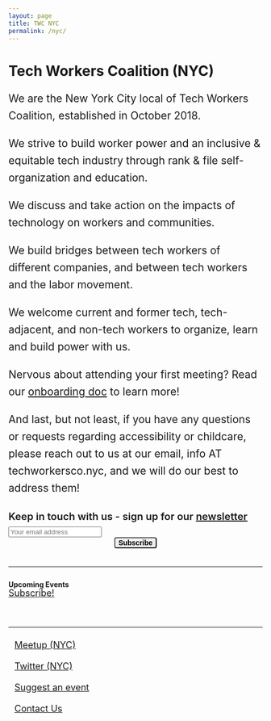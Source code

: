 ```yaml
---
layout: page
title: TWC NYC
permalink: /nyc/
---
```

<style>.event div,.event h3{margin:0 0 5px}.eventMeta b{font-size:16px}.event a{line-height:1}#calendarContainer{padding:0 0 20px}.social{list-style:none;margin:0;padding:0}.bottomLinks a{display:block;font-size:18px;line-height:1;padding:12px}.calendarLink{display:block;font-size:18px;line-height:1}.marg{margin:0 5px}.pad{padding:12px 0 24px}.main-wrapper main{max-width:1024px;padding-left:1.5em;padding-right:1.5em}.blurb p{font-size:21px;line-height:34px}@media screen and (max-width:920px){.header .supporting-links li:nth-child(1),.header .supporting-links li:nth-child(2){display:none}}@media screen and (max-width:640px){.header .supporting-links li:nth-child(1),.header .supporting-links li:nth-child(2),.header .work{display:none}.hideMobile{display:none}.event{padding:12px}.bottomLinks a{padding:6px 0}}#tech-workers-coalition-nyc {font-size:32px;line-height:1;}.mc-field-group{font-size:14px;}.mc-field-group label{display:block;}.mc-field-group input{margin: 0;padding:8px;width:100%;}#mc_embed_label{display:block;font-size:20px;font-weight:600;line-height:1;text-align:left !important;margin-bottom: 10px;}.col{flex:1;}.mR4{margin-right:4px;}.mB12{margin-bottom:12px}input{box-sizing:border-box;} #mc-embedded-subscribe{text-transform: initial;border-radius: 4px;font-size: 14px;font-weight: 600;margin: 0 auto;text-align: center;display: block}#mc_embed_signup{padding: 8px 0;}
.event{background:#f8f8f8;border-radius:4px;padding:24px;margin:24px 0;}
.event article {font-size:18px;line-height:24px;margin:0;max-width:960px;max-height: 200px;overflow:scroll;}
@media (prefers-color-scheme: dark) {
  .event{background:#222;}
}</style>

<h1 class="marg-b-2">
  Tech Workers Coalition (NYC)
</h1>

<div class="blurb">
  <p>We are the New York City local of Tech Workers Coalition, established in October 2018.</p>
  <p>We strive to build worker power and an inclusive & equitable tech industry through rank & file self-organization and education.</p>
  <p>We discuss and take action on the impacts of technology on workers and communities.</p>
  <p>We build bridges between tech workers of different companies, and between tech workers and the labor movement.</p>
  <p>We welcome current and former tech, tech-adjacent, and non-tech workers to organize, learn and build power with us.</p>
  <p>Nervous about attending your first meeting? Read our <a href="https://docs.google.com/document/d/1jvRbOb6MruP_dpL9G0Gk9LlILhYdNlgVEuCEhiu-UKY/edit">onboarding doc</a> to learn more!</p>
  <p>And last, but not least, if you have any questions or requests regarding accessibility or childcare, please reach out to us at our email, info AT techworkersco.nyc, and we will do our best to address them!</p>
</div>

<!-- Begin Mailchimp Signup Form -->
<div id="mc_embed_signup">
<form action="https://gmail.us20.list-manage.com/subscribe/post?u=31ceb0f0ef45a17d52c2763f4&amp;id=b4ea083849" method="post" id="mc-embedded-subscribe-form" name="mc-embedded-subscribe-form" class="validate" target="_blank" novalidate>
    <div id="mc_embed_signup_scroll">
	<label id="mc_embed_label" for="mce-EMAIL" class="marg-b-2">Keep in touch with us - sign up for our <a href="https://us20.campaign-archive.com/home/?u=31ceb0f0ef45a17d52c2763f4&id=b4ea083849">newsletter</a></label>
  <div class="flex flex-row">
	<input type="email" value="" name="EMAIL" class="mR4" id="mce-EMAIL" placeholder="Your email address" required>
    <!-- real people should not fill this in and expect good things - do not remove this or risk form bot signups-->
    <div style="position: absolute; left: -5000px;" aria-hidden="true"><input type="text" name="b_31ceb0f0ef45a17d52c2763f4_b4ea083849" tabindex="-1" value=""></div>
    <div class="clear"><input type="submit" value="Subscribe" name="subscribe" id="mc-embedded-subscribe" class="button"></div>
    </div>
  </div>
</form>
</div>
<!--End mc_embed_signup-->

<hr />

<div class="flex justify-between ai-center pad">
  <b>Upcoming Events</b>
  <a class="calendarLink" href="https://calendar.google.com/calendar?cid=dGVjaHdvcmtlcnNjb2FsaXRpb25ueWNAZ21haWwuY29t">
    Subscribe!
  </a>
</div>
<div id='calendarContainer'></div>

<hr />

<div class="d:flex justify-between bottomLinks">
  <ul class="d:flex social">
   <li><a href="https://www.meetup.com/Tech-Workers-Coalition-NYC">Meetup (NYC)</a></li>
   <li><a href="https://twitter.com/techworkerscony">Twitter (NYC)</a></li>
  </ul>
  <ul class="d:flex social">
    <li>
      <a href="https://forms.gle/1rFMvppxPj7FvShbA">
        Suggest an event
      </a>
    </li>
    <li>
      <a href="mailto:info@techworkersco.nyc">
        Contact Us
      </a>
    </li>
  </ul>
</div>

<script src="https://cdnjs.cloudflare.com/ajax/libs/moment.js/2.24.0/moment.min.js"></script>
<script nonce="{% nonce %}">
  const apikey = 'AIzaSyB9Gj0gvJvkQYaFPlxtsIGj8QkefAp5jgo';
  const calendarUrl = `https://www.googleapis.com/calendar/v3/calendars/techworkerscoalitionnyc@gmail.com/events?key=${apikey}`;

  const calendarContainer = document.getElementById('calendarContainer');

  const dateTime2Date = dateString => new Date(new Date(dateString).toDateString());

  const showCalendarEvents = json => {
    const items = json.items || [];
    const events = items
      .filter((ev = {}) => {
        const dateTime = ev.start ? ev.start.dateTime : "";
        return dateTime2Date(dateTime) >= dateTime2Date(Date.now())
      })
      .sort((a, b) => new Date(a.start.dateTime) - new Date(b.start.dateTime));

    for (const event of events) {
      const eventDiv = document.createElement('div');
      const start = moment(event.start.dateTime).format('LLLL');
      eventDiv.className = 'event';

      const eventMarkup = `
        <h3><a href='${event.htmlLink}'>${event.summary}</a></h3>
        <div class="eventMeta flex">
          <b>${start}</b>
          <span class="marg hideMobile">|</span>
          <b>${event.location || ''}</b>
        </div>
        <article>
          ${event.description}
        </article>
      `;

      eventDiv.innerHTML = eventMarkup;
      calendarContainer.appendChild(eventDiv);
    }
  }

  fetch(calendarUrl)
  .then(function(res) {
    return res.json()
  })
  .then(function(res) {
    showCalendarEvents(res);
  });
</script>
